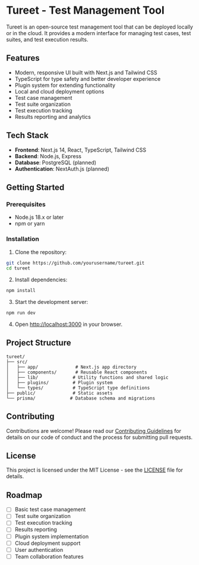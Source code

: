 # Tureet - Test Management Tool

Tureet is an open-source test management tool that can be deployed locally or in the cloud. It provides a modern interface for managing test cases, test suites, and test execution results.

## Features

- Modern, responsive UI built with Next.js and Tailwind CSS
- TypeScript for type safety and better developer experience
- Plugin system for extending functionality
- Local and cloud deployment options
- Test case management
- Test suite organization
- Test execution tracking
- Results reporting and analytics

## Tech Stack

- **Frontend**: Next.js 14, React, TypeScript, Tailwind CSS
- **Backend**: Node.js, Express
- **Database**: PostgreSQL (planned)
- **Authentication**: NextAuth.js (planned)

## Getting Started

### Prerequisites

- Node.js 18.x or later
- npm or yarn

### Installation

1. Clone the repository:
```bash
git clone https://github.com/yourusername/tureet.git
cd tureet
```

2. Install dependencies:
```bash
npm install
```

3. Start the development server:
```bash
npm run dev
```

4. Open [http://localhost:3000](http://localhost:3000) in your browser.

## Project Structure

```
tureet/
├── src/
│   ├── app/              # Next.js app directory
│   ├── components/       # Reusable React components
│   ├── lib/             # Utility functions and shared logic
│   ├── plugins/         # Plugin system
│   └── types/           # TypeScript type definitions
├── public/              # Static assets
└── prisma/             # Database schema and migrations
```

## Contributing

Contributions are welcome! Please read our [Contributing Guidelines](CONTRIBUTING.md) for details on our code of conduct and the process for submitting pull requests.

## License

This project is licensed under the MIT License - see the [LICENSE](LICENSE) file for details.

## Roadmap

- [ ] Basic test case management
- [ ] Test suite organization
- [ ] Test execution tracking
- [ ] Results reporting
- [ ] Plugin system implementation
- [ ] Cloud deployment support
- [ ] User authentication
- [ ] Team collaboration features
